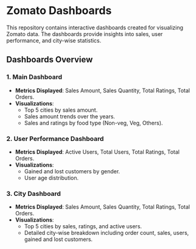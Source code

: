 # Zomato Dashboards

This repository contains interactive dashboards created for visualizing Zomato data. The dashboards provide insights into sales, user performance, and city-wise statistics.

## Dashboards Overview

### 1. Main Dashboard
- **Metrics Displayed**: Sales Amount, Sales Quantity, Total Ratings, Total Orders.
- **Visualizations**: 
  - Top 5 cities by sales amount.
  - Sales amount trends over the years.
  - Sales and ratings by food type (Non-veg, Veg, Others).

### 2. User Performance Dashboard
- **Metrics Displayed**: Active Users, Total Users, Total Ratings, Total Orders.
- **Visualizations**: 
  - Gained and lost customers by gender.
  - User age distribution.

### 3. City Dashboard
- **Metrics Displayed**: Sales Amount, Sales Quantity, Total Ratings, Total Orders.
- **Visualizations**:
  - Top 5 cities by sales, ratings, and active users.
  - Detailed city-wise breakdown including order count, sales, users, gained and lost customers.





